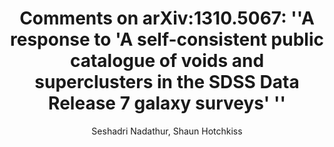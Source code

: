 ---
number: "11"
title: "Comments on arXiv:1310.5067: &apos;&apos;A response to &apos;A self-consistent public catalogue of voids and superclusters in the SDSS Data Release 7 galaxy surveys&apos; &apos;&apos;"
arxiv_link: "https://arxiv.org/abs/1310.6911"
arxiv_id: "1310.6911"
author: "Seshadri Nadathur, Shaun Hotchkiss"
reviewed: False
---
